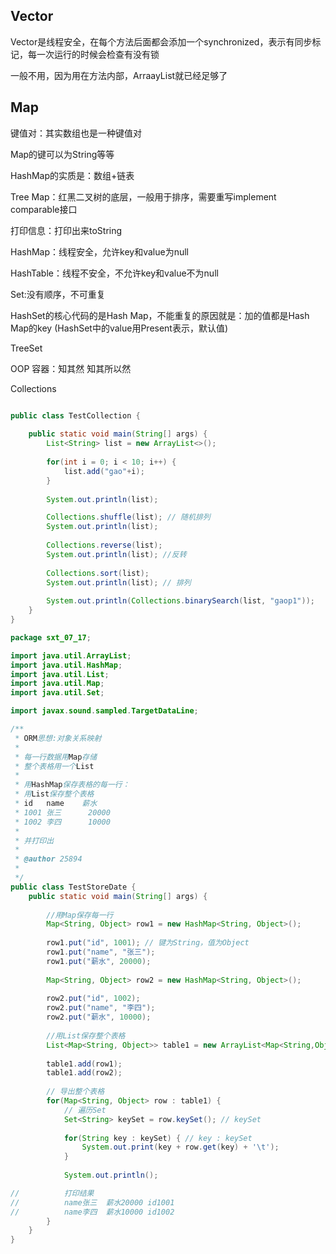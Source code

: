 ## Vector

Vector是线程安全，在每个方法后面都会添加一个synchronized，表示有同步标记，每一次运行的时候会检查有没有锁

一般不用，因为用在方法内部，ArraayList就已经足够了

## Map

键值对：其实数组也是一种键值对

Map的键可以为String等等

HashMap的实质是：数组+链表

Tree Map：红黑二叉树的底层，一般用于排序，需要重写implement comparable接口

打印信息：打印出来toString

HashMap：线程安全，允许key和value为null

HashTable：线程不安全，不允许key和value不为null

Set:没有顺序，不可重复

HashSet的核心代码的是Hash Map，不能重复的原因就是：加的值都是Hash Map的key 
(HashSet中的value用Present表示，默认值)

TreeSet



OOP 
容器：知其然 知其所以然

Collections
```java

public class TestCollection {
	
	public static void main(String[] args) {
		List<String> list = new ArrayList<>();
		
		for(int i = 0; i < 10; i++) {
			list.add("gao"+i);
		}
		
		System.out.println(list);

		Collections.shuffle(list); // 随机排列
		System.out.println(list);
		
		Collections.reverse(list);
		System.out.println(list); //反转
		
		Collections.sort(list);
		System.out.println(list); // 排列
		
		System.out.println(Collections.binarySearch(list, "gaop1"));
	}
}


```

```java
package sxt_07_17;

import java.util.ArrayList;
import java.util.HashMap;
import java.util.List;
import java.util.Map;
import java.util.Set;

import javax.sound.sampled.TargetDataLine;

/**
 * ORM思想:对象关系映射
 * 
 * 每一行数据用Map存储
 * 整个表格用一个List
 * 
 * 用HashMap保存表格的每一行：
 * 用List保存整个表格
 * id	name	薪水
 * 1001	张三		20000
 * 1002	李四		10000
 * 
 * 并打印出
 * 
 * @author 25894
 *
 */
public class TestStoreDate {
	public static void main(String[] args) {
		
		//用Map保存每一行
		Map<String, Object> row1 = new HashMap<String, Object>();
		
		row1.put("id", 1001); // 键为String，值为Object
		row1.put("name", "张三");
		row1.put("薪水", 20000);
		
		Map<String, Object> row2 = new HashMap<String, Object>();
		
		row2.put("id", 1002);
		row2.put("name", "李四");
		row2.put("薪水", 10000);
		
		//用List保存整个表格
		List<Map<String, Object>> table1 = new ArrayList<Map<String,Object>>();
		
		table1.add(row1);
		table1.add(row2);
		
		// 导出整个表格
		for(Map<String, Object> row : table1) {
			// 遍历Set
			Set<String> keySet = row.keySet(); // keySet
			
			for(String key : keySet) { // key : keySet
				System.out.print(key + row.get(key) + '\t');
			}
			
			System.out.println();

//			打印结果
//			name张三	薪水20000	id1001	
//			name李四	薪水10000	id1002	
		}
	}
}
```